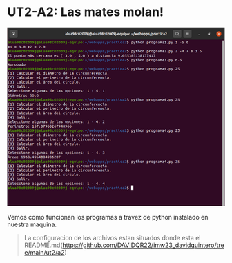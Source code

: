 # UT2-A2: Las mates molan!
![](https://github.com/DAVIDQR22/imw23_davidquintero/blob/main/ut2/a2/images/1.PNG)

Vemos como funcionan los programas a travez de python instalado en nuestra maquina.

> La configuracion de los archivos estan situados donde esta el README.md(https://github.com/DAVIDQR22/imw23_davidquintero/tree/main/ut2/a2)
